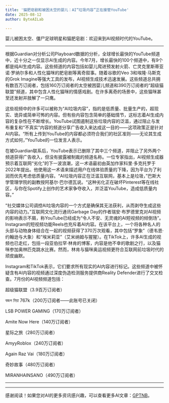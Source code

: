 ```yaml
---
title: '猫肥皂剧和被困太空的婴儿：AI“垃圾内容”正在接管YouTube'
date: 2025-08-12
author: ByteAILab

---
```


婴儿被困太空、僵尸足球明星和猫肥皂剧：欢迎来到AI视频时代的YouTube。

---
根据Guardian对分析公司Playboard数据的分析，全球增长最快的YouTube频道中，近十分之一仅显示AI生成的内容。今年7月，增长最快的100个频道中，有9个都是纯AI生成内容。这些频道的内容包括如婴儿爬进预发射火箭、亡灵克里斯蒂亚诺·罗纳尔多和人性化猫咪的肥皂剧等离奇叙事。随着谷歌的Veo 3和埃隆·马斯克的Grok Imagine等强大工具的发布，AI视频生成技术迅速发展。这些频道总共拥有数百万订阅者，包括160万订阅者的太空被困婴儿频道和390万订阅者的“超级猫联盟”频道，其中包含人性化猫咪的情感戏剧。在许多离奇的场景中，这些猫咪甚至还发射并肢解了一只鹰。

这些视频中的许多可以被称为“AI垃圾内容”，指的是低质量、批量生产的，超现实、诡异或简单可怖的内容。但有些内容包含简单的基础情节，这标志着AI生成内容的复杂性在不断增长。YouTube试图遏制这些垃圾内容的泛滥，通过阻止与发布重复和“不真实”内容的频道分享广告收入来达成这一目的——这项政策正是针对AI内容。“所有上传到YouTube的内容都必须符合我们的社区准则——无论其生成方式如何，”YouTube的一位发言人表示。

在被Guardian联系后，YouTube表示已删除了其中三个频道，并阻止了另外两个频道获得广告收入，但没有披露被制裁的频道名称。一位专家指出，AI视频生成器预示着互联网“劣化”的下一波浪潮，这一术语最初由英加作家科里·多克托罗于2022年提出。他使用这一术语来描述用户在线体验质量的下降，因为平台为了利润而优先考虑低质量内容。“AI垃圾内容正在泛滥互联网，基本上是垃圾，”巴斯大学管理学院的副教授阿基尔·巴尔德瓦说。“这种劣化正在破坏Pinterest等在线社区，与你在Spotify上创作的艺术家争夺收入，并泛滥YouTube，造成低质量内容。”

“社交媒体公司调控AI垃圾内容的一个方式是确保其无法获利，从而剥夺生成这些内容的动力。”互联网文化流行通讯Garbage Day的作者瑞安·布罗德里克对AI视频的影响表示不屑，称YouTube已经成为“令人不安、无灵魂的AI短视频的倾倒场”。Instagram的短视频功能Reels也充斥着AI内容。在该平台上，一个将各种名人的头部与动物身体结合在一起的视频获得了370万次观看，其中包括“罗象”（德韦恩·约翰逊与大象）和“埃米莉亚”（艾米纳姆与猩猩）。在TikTok上，许多AI生成的视频也已走红，包括一段亚伯拉罕·林肯的博客，内容是他不幸的歌剧之行，以及猫咪参加奥林匹克跳水比赛。然而，林肯与猫咪奥运视频更符合互联网前垃圾时代的顽皮幽默。

Instagram和TikTok表示，它们要求所有现实的AI内容进行标记。这些频道中被怀疑含有AI内容的视频通过深度伪造检测服务提供商Reality Defender进行了交叉检查。7月份的AI视频频道包括：

超级猫联盟（3.9百万订阅者）

বজল মিয়া 767k（200万订阅者——此账号已关闭）

LSB POWER GAMING（170万订阅者）

Amite Now Here（140万订阅者）

星际之旅（280万订阅者）

AmyyRoblox（240万订阅者）

Again Raz Vai（180万订阅者）

奇妙故事（480万订阅者）

MIRANHAINSANO（490万订阅者）

---
---
感谢阅读！如果您对AI的更多资讯感兴趣，可以查看更多AI文章：[GPTNB](https://gptnb.com)。